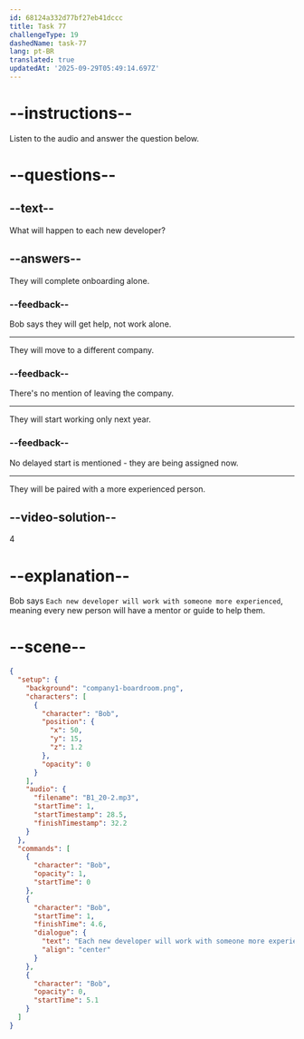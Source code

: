 ```yaml
---
id: 68124a332d77bf27eb41dccc
title: Task 77
challengeType: 19
dashedName: task-77
lang: pt-BR
translated: true
updatedAt: '2025-09-29T05:49:14.697Z'
---
```


<!-- (Audio) Bob: Each new developer will work with someone more experienced. -->

# --instructions--

Listen to the audio and answer the question below.

# --questions--

## --text--

What will happen to each new developer?

## --answers--

They will complete onboarding alone.

### --feedback--

Bob says they will get help, not work alone.

---

They will move to a different company.

### --feedback--

There's no mention of leaving the company.

---

They will start working only next year.

### --feedback--

No delayed start is mentioned - they are being assigned now.

---

They will be paired with a more experienced person.

## --video-solution--

4

# --explanation--

Bob says `Each new developer will work with someone more experienced`, meaning every new person will have a mentor or guide to help them.

# --scene--

```json
{
  "setup": {
    "background": "company1-boardroom.png",
    "characters": [
      {
        "character": "Bob",
        "position": {
          "x": 50,
          "y": 15,
          "z": 1.2
        },
        "opacity": 0
      }
    ],
    "audio": {
      "filename": "B1_20-2.mp3",
      "startTime": 1,
      "startTimestamp": 28.5,
      "finishTimestamp": 32.2
    }
  },
  "commands": [
    {
      "character": "Bob",
      "opacity": 1,
      "startTime": 0
    },
    {
      "character": "Bob",
      "startTime": 1,
      "finishTime": 4.6,
      "dialogue": {
        "text": "Each new developer will work with someone more experienced.",
        "align": "center"
      }
    },
    {
      "character": "Bob",
      "opacity": 0,
      "startTime": 5.1
    }
  ]
}
```

